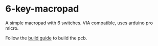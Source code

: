 # 6-key-macropad
A simple macropad with 6 switches. VIA compatible, uses arduino pro micro.

Follow the [build guide](https://github.com/Aniketh-Udupa/6-key-macropad/blob/main/Build%20guide) to build the pcb.


